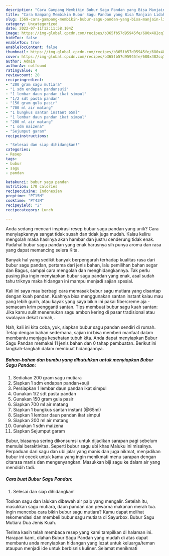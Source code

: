```yaml
---
description: "Cara Gampang Membikin Bubur Sagu Pandan yang Bisa Manjain Lidah"
title: "Cara Gampang Membikin Bubur Sagu Pandan yang Bisa Manjain Lidah"
slug: 1569-cara-gampang-membikin-bubur-sagu-pandan-yang-bisa-manjain-lidah
category: Uncategorized
date: 2022-07-11T12:11:58.104Z
image: https://img-global.cpcdn.com/recipes/b365fb57d95945fe/680x482cq70/bubur-sagu-pandan-foto-resep-utama.jpg
hideToc: false
enableToc: true
enableTocContent: false
thumbnail: https://img-global.cpcdn.com/recipes/b365fb57d95945fe/680x482cq70/bubur-sagu-pandan-foto-resep-utama.jpg
cover: https://img-global.cpcdn.com/recipes/b365fb57d95945fe/680x482cq70/bubur-sagu-pandan-foto-resep-utama.jpg
author: Admin
authorAv: notfound
ratingvalue: 4
reviewcount: 20
recipeingredient:
- "200 gram sagu mutiara"
- "1 sdm endapan pandansuji"
- "1 lembar daun pandan ikat simpul"
- "1/2 sdt pasta pandan"
- "150 gram gula pasir"
- "700 ml air matang"
- "1 bungkus santan instant 65ml"
- "1 lembar daun pandan ikat simpul"
- "200 ml air matang"
- "1 sdm maizena"
- "Sejumput garam"
recipeinstructions:

- "Selesai dan siap dihidangkan!"
categories:
- Resep
tags:
- bubur
- sagu
- pandan

katakunci: bubur sagu pandan 
nutrition: 170 calories
recipecuisine: Indonesian
preptime: "PT15M"
cooktime: "PT43M"
recipeyield: "2"
recipecategory: Lunch

---
```





Anda sedang mencari inspirasi resep bubur sagu pandan yang unik? Cara menyiapkannya sangat tidak susah dan tidak juga mudah. Kalau keliru mengolah maka hasilnya akan hambar dan justru cenderung tidak enak. Padahal bubur sagu pandan yang enak harusnya sih punya aroma dan rasa yang dapat memancing selera Kita.





Banyak hal yang sedikit banyak berpengaruh terhadap kualitas rasa dari bubur sagu pandan, pertama dari jenis bahan, lalu pemilihan bahan segar dan Bagus, sampai cara mengolah dan menghidangkannya. Tak perlu pusing jika ingin menyiapkan bubur sagu pandan yang enak,      asal sudah tahu triknya maka hidangan ini mampu menjadi sajian spesial.














Kali ini saya mau berbagi cara memasak bubur sagu mutiara yang disantap dengan kuah pandan. Kuahnya bisa menggunakan santan instant kalau mau yang lebih gurih, atau kayak yang saya bikin ini pakai fibercreme aja - semacam krim pengganti santan. Tips membuat bubur sagu kuah santan: Jika kamu sulit menemukan sagu ambon kering di pasar tradisional atau swalayan dekat rumah,.






Nah, kali ini kita coba, yuk, siapkan bubur sagu pandan sendiri di rumah. Tetap dengan bahan sederhana, sajian ini bisa memberi manfaat dalam membantu menjaga kesehatan tubuh kita. Anda dapat menyiapkan Bubur Sagu Pandan memakai 11 jenis bahan dan 0 tahap pembuatan. Berikut ini langkah-langkah dalam membuat hidangannya.

<!--inarticleads1-->

##### Bahan-bahan dan bumbu yang dibutuhkan untuk menyiapkan Bubur Sagu Pandan:

1. Sediakan 200 gram sagu mutiara
1. Siapkan 1 sdm endapan pandan+suji
1. Persiapkan 1 lembar daun pandan ikat simpul
1. Gunakan 1/2 sdt pasta pandan
1. Gunakan 150 gram gula pasir
1. Siapkan 700 ml air matang
1. Siapkan 1 bungkus santan instant (@65ml)
1. Siapkan 1 lembar daun pandan ikat simpul
1. Siapkan 200 ml air matang
1. Gunakan 1 sdm maizena
1. Siapkan Sejumput garam


Bubur, biasanya sering dikonsumsi untuk dijadikan sarapan pagi sebelum memulai beraktivitas. Seperti bubur sagu ubi khas Maluku ini misalnya. Perpaduan dari sagu dan ubi jalar yang manis dan juga nikmat, menjadikan bubur ini cocok untuk kamu yang ingin menikmati menu sarapan dengan citarasa manis dan mengenyangkan. Masukkan biji sagu ke dalam air yang mendidih tadi. 

<!--inarticleads2-->

##### Cara buat Bubur Sagu Pandan:


1. Selesai dan siap dihidangkan!

Toskan sagu dan lalukan dibawah air paip yang mengalir. Setelah itu, masukkan sagu mutiara, daun pandan dan pewarna makanan merah tua. Ingin mencoba cara bikin bubur sagu mutiara? Kamu dapat melihat rekomendasi dan membeli bubur sagu mutiara di Sayurbox. Bubur Sagu Mutiara Dua Jenis Kuah. 

Terima kasih telah membaca resep yang kami tampilkan di halaman ini. Harapan kami, olahan Bubur Sagu Pandan yang mudah di atas dapat membantu anda menyiapkan hidangan yang lezat untuk keluarga/teman ataupun menjadi ide untuk berbisnis kuliner. Selamat menikmati
